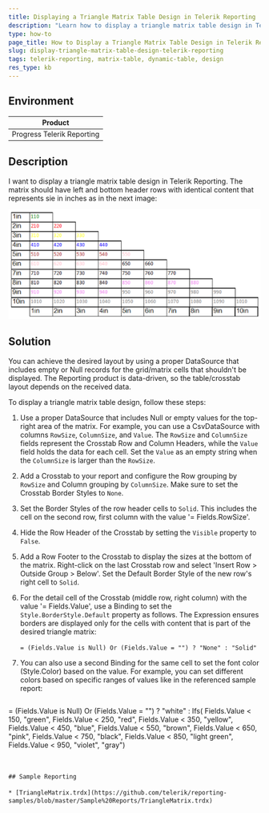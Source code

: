 ```yaml
---
title: Displaying a Triangle Matrix Table Design in Telerik Reporting
description: "Learn how to display a triangle matrix table design in Telerik Reporting."
type: how-to
page_title: How to Display a Triangle Matrix Table Design in Telerik Reporting
slug: display-triangle-matrix-table-design-telerik-reporting
tags: telerik-reporting, matrix-table, dynamic-table, design
res_type: kb
---
```


## Environment

| Product |
| ------- |
| Progress Telerik Reporting |

## Description

I want to display a triangle matrix table design in Telerik Reporting. The matrix should have left and bottom header rows with identical content that represents sie in inches as in the next image:

![The required triangle matrix layout.](images/TriangleMatrixLayout.png "Triangle Matrix Layout")

## Solution

You can achieve the desired layout by using a proper DataSource that includes empty or Null records for the grid/matrix cells that shouldn't be displayed. The Reporting product is data-driven, so the table/crosstab layout depends on the received data.

To display a triangle matrix table design, follow these steps:

1. Use a proper DataSource that includes Null or empty values for the top-right area of the matrix. For example, you can use a CsvDataSource with columns `RowSize`, `ColumnSize`, and `Value`. The `RowSize` and `ColumnSize` fields represent the Crosstab Row and Column Headers, while the `Value` field holds the data for each cell. Set the `Value` as an empty string when the `ColumnSize` is larger than the `RowSize`.
1. Add a Crosstab to your report and configure the Row grouping by `RowSize` and Column grouping by `ColumnSize`. Make sure to set the Crosstab Border Styles to `None`.
1. Set the Border Styles of the row header cells to `Solid`. This includes the cell on the second row, first column with the value '= Fields.RowSize'.
1. Hide the Row Header of the Crosstab by setting the `Visible` property to `False`.
1. Add a Row Footer to the Crosstab to display the sizes at the bottom of the matrix. Right-click on the last Crosstab row and select 'Insert Row > Outside Group > Below'. Set the Default Border Style of the new row's right cell to `Solid`.
1. For the detail cell of the Crosstab (middle row, right column) with the value '= Fields.Value', use a Binding to set the `Style.BorderStyle.Default` property as follows. The Expression ensures borders are displayed only for the cells with content that is part of the desired triangle matrix:

	`= (Fields.Value is Null) Or (Fields.Value = "") ? "None" : "Solid"`

1. You can also use a second Binding for the same cell to set the font color (Style.Color) based on the value. For example, you can set different colors based on specific ranges of values like in the referenced sample report:

	````
= (Fields.Value is Null) Or (Fields.Value = "") ? "white" : Ifs(
		Fields.Value < 150, "green", 
		Fields.Value < 250, "red", 
		Fields.Value < 350, "yellow",
		Fields.Value < 450, "blue",
		Fields.Value < 550, "brown",
		Fields.Value < 650, "pink",
		Fields.Value < 750, "black",
		Fields.Value < 850, "light green",
		Fields.Value < 950, "violet",
		"gray")
````


## Sample Reporting

* [TriangleMatrix.trdx](https://github.com/telerik/reporting-samples/blob/master/Sample%20Reports/TriangleMatrix.trdx)

